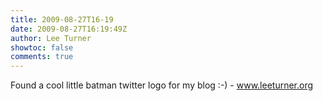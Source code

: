 ```yaml
---
title: 2009-08-27T16-19
date: 2009-08-27T16:19:49Z
author: Lee Turner
showtoc: false
comments: true
---
```


Found a cool little batman twitter logo for my blog :-) - www.leeturner.org

